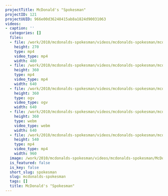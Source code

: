 ```yaml
---
projectTitle: McDonald's "Spokesman"
projectID: 121
projectUUID: 966e00d36248415ab8a1824d90031063
videos:
- caption: ''
  categories: []
  files:
  - file: /work/2010/mcdonalds-spokesman/videos/mcdonalds-spokesman/mcdonalds-spokesman-480x270.mp4
    height: 270
    type: mp4
    video_type: mp4
    width: 480
  - file: /work/2010/mcdonalds-spokesman/videos/mcdonalds-spokesman/mcdonalds-spokesman-640x360.mp4
    height: 360
    type: mp4
    video_type: mp4
    width: 640
  - file: /work/2010/mcdonalds-spokesman/videos/mcdonalds-spokesman/mcdonalds-spokesman-640x360.ogv
    height: 360
    type: ogv
    video_type: ogv
    width: 640
  - file: /work/2010/mcdonalds-spokesman/videos/mcdonalds-spokesman/mcdonalds-spokesman-640x360.webm
    height: 360
    type: webm
    video_type: webm
    width: 640
  - file: /work/2010/mcdonalds-spokesman/videos/mcdonalds-spokesman/mcdonalds-spokesman-960x540.mp4
    height: 540
    type: mp4
    video_type: mp4
    width: 960
  image: /work/2010/mcdonalds-spokesman/videos/mcdonalds-spokesman/McDonalds-Spokesman.0004.jpg
  is_featured: false
  is_key: false
  short_slug: spokesman
  slug: mcdonalds-spokesman
  tags: []
  title: McDonald's "Spokesman"
---
```

